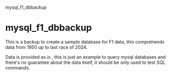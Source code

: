  mysql_f1_dbbackup
# mysql_f1_dbbackup


This is a backup to create a sample database for F1 data, this comprehends data from 1950 up to last race of 2024. 

Data is provided as is , this is just an example to query mysql databases and there's no guarantee about the data itself, it should be only used to test SQL commands. 

